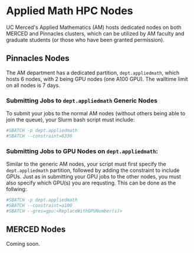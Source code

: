 # Applied Math HPC Nodes

UC Merced's Applied Mathematics (AM) hosts dedicated nodes on both MERCED and Pinnacles clusters, which can be utilized by AM faculty and graduate students (or those who have been granted permission). 

## Pinnacles Nodes
The AM department has a dedicated partition, `dept.appliedmath`, which hosts 6 nodes, with 2 being GPU nodes (one A100 GPU). The walltime limit on all nodes is 7 days. 

### Submitting Jobs to `dept.appliedmath` Generic Nodes
To submit your jobs to the normal AM nodes (without others being able to join the queue), your Slurm bash script must include:

````bash
#SBATCH -p dept.appliedmath
#SBATCH --constraint=6330
````

### Submitting Jobs to GPU Nodes on `dept.appliedmath`:
Similar to the generic AM nodes, your script must first specify the `dept.appliedmath` partition, followed by adding the constraint to include GPUs. 
Just as in submitting your GPU jobs to the other nodes, you must also specify which GPU(s) you are requsting. This can be done as the follwing:

````bash
#SBATCH -p dept.appliedmath
#SBATCH --constraint=a100
#SBATCH --gres=gpu:<ReplaceWithGPUNumber(s)>
````


## MERCED Nodes
Coming soon.
